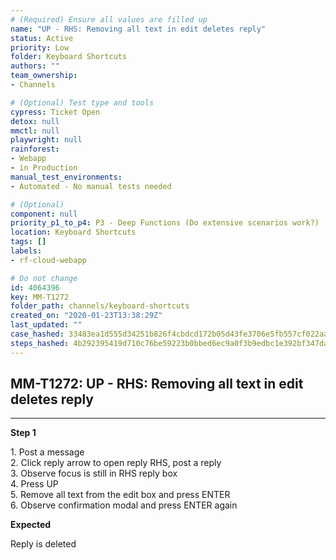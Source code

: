 ```yaml
---
# (Required) Ensure all values are filled up
name: "UP - RHS: Removing all text in edit deletes reply"
status: Active
priority: Low
folder: Keyboard Shortcuts
authors: ""
team_ownership: 
- Channels

# (Optional) Test type and tools
cypress: Ticket Open
detox: null
mmctl: null
playwright: null
rainforest: 
- Webapp
- in Production
manual_test_environments: 
- Automated - No manual tests needed

# (Optional)
component: null
priority_p1_to_p4: P3 - Deep Functions (Do extensive scenarios work?)
location: Keyboard Shortcuts
tags: []
labels: 
- rf-cloud-webapp

# Do not change
id: 4064396
key: MM-T1272
folder_path: channels/keyboard-shortcuts
created_on: "2020-01-23T13:38:29Z"
last_updated: ""
case_hashed: 33483ea1d555d34251b826f4cbdcd172b05d43fe3706e5fb557cf022aad6b9ef654667171ac8086c4037224bb6a23857
steps_hashed: 4b292395419d710c76be59223b0bbed6ec9a0f3b9edbc1e392bf347dad2e851fc479f68370227e846f3be83de54f5af5
---
```


## MM-T1272: UP - RHS: Removing all text in edit deletes reply

---

**Step 1**

1\. Post a message\
2\. Click reply arrow to open reply RHS, post a reply\
3\. Observe focus is still in RHS reply box\
4\. Press UP\
5\. Remove all text from the edit box and press ENTER\
6\. Observe confirmation modal and press ENTER again

**Expected**

Reply is deleted
